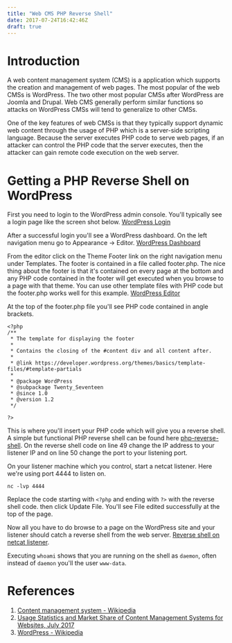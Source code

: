 ```yaml
---
title: "Web CMS PHP Reverse Shell"
date: 2017-07-24T16:42:46Z
draft: true
---
```


# Introduction
A web content management system (CMS) is a application which supports the creation and management of web pages. The most popular of the web CMSs is WordPress. The two other most popular CMSs after WordPress are Joomla and Drupal. Web CMS generally perform similar functions so attacks on WordPress CMSs will tend to generalize to other CMSs. 

One of the key features of web CMSs is that they typically support dynamic web content through the usage of PHP which is a server-side scripting language. Because the server executes PHP code to serve web pages, if an attacker can control the PHP code that the server executes, then the attacker can gain remote code execution on the web server.

# Getting a PHP Reverse Shell on WordPress
First you need to login to the WordPress admin console. You'll typically see a login page like the screen shot below.
[WordPress Login](http://learn.greyhatctf.com/attack/wp_login.png/)

After a successful login you'll see a WordPress dashboard. On the left navigation menu go to Appearance -> Editor.
[WordPress Dashboard](http://learn.greyhatctf.com/attack/wp_dashboard.png/)

From the editor click on the Theme Footer link on the right navigation menu under Templates. The footer is contained in a file called footer.php. The nice thing about the footer is that it's contained on every page at the bottom and any PHP code contained in the footer will get executed when you browse to a page with that theme. You can use other template files with PHP code but the footer.php works well for this example.
[WordPress Editor](http://learn.greyhatctf.com/attack/wp_editor.png/)

At the top of the footer.php file you'll see PHP code contained in angle brackets.
```
<?php
/**
 * The template for displaying the footer
 *
 * Contains the closing of the #content div and all content after.
 *
 * @link https://developer.wordpress.org/themes/basics/template-files/#template-partials
 *
 * @package WordPress
 * @subpackage Twenty_Seventeen
 * @since 1.0
 * @version 1.2
 */

?>
```

This is where you'll insert your PHP code which will give you a reverse shell. A simple but functional PHP reverse shell can be found here [php-reverse-shell](https://github.com/pentestmonkey/php-reverse-shell/blob/master/php-reverse-shell.php). On the reverse shell code on line 49 change the IP address to your listener IP and on line 50 change the port to your listening port.

On your listener machine which you control, start a netcat listener. Here we're using port 4444 to listen on.
```
nc -lvp 4444
```

Replace the code starting with ```<?php``` and ending with ```?>``` with the reverse shell code. then click Update File. You'll see File edited successfully at the top of the page.

Now all you have to do browse to a page on the WordPress site and your listener should catch a reverse shell from the web server.
[Reverse shell on netcat listener](http://learn.greyhatctf.com/attack/nc_php_reverse.png/).

Executing ```whoami``` shows that you are running on the shell as ```daemon```, often instead of ```daemon``` you'll the user ```www-data```.

# References
1. [Content management system - Wikipedia](https://en.wikipedia.org/wiki/Content_management_system)
2. [Usage Statistics and Market Share of Content Management Systems for Websites, July 2017](https://w3techs.com/technologies/overview/content_management/all)
3. [WordPress - Wikipedia](https://en.wikipedia.org/wiki/WordPress)